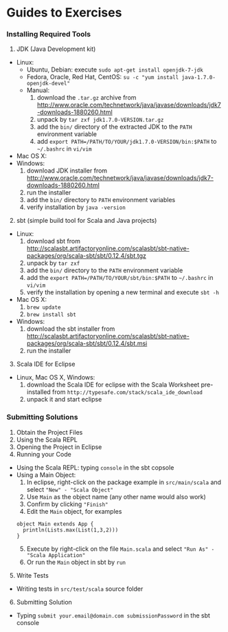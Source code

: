 Guides to Exercises
==================

### Installing Required Tools

1. JDK (Java Development kit)
  * Linux:
    * Ubuntu, Debian: execute `sudo apt-get install openjdk-7-jdk`
    * Fedora, Oracle, Red Hat, CentOS: `su -c "yum install java-1.7.0-openjdk-devel"`
    * Manual:
      1. download the `.tar.gz` archive from http://www.oracle.com/technetwork/java/javase/downloads/jdk7-downloads-1880260.html
      2. unpack by `tar zxf jdk1.7.0-VERSION.tar.gz`
      3. add the `bin/` directory of the extracted JDK to the `PATH` environment variable
      4. add `export PATH=/PATH/TO/YOUR/jdk1.7.0-VERSION/bin:$PATH` to `~/.bashrc` in `vi/vim`
  * Mac OS X: 
  * Windows:
    1. download JDK installer from http://www.oracle.com/technetwork/java/javase/downloads/jdk7-downloads-1880260.html
    2. run the installer
    3. add the `bin/` directory to `PATH` environment variables
    4. verify installation by `java -version`
2. sbt (simple build tool for Scala and Java projects)
  * Linux:
    1. download sbt from http://scalasbt.artifactoryonline.com/scalasbt/sbt-native-packages/org/scala-sbt/sbt/0.12.4/sbt.tgz
    2. unpack by `tar zxf `
    3. add the `bin/` directory to the `PATH` environment variable
    4. add the `export PATH=/PATH/TO/YOUR/sbt/bin:$PATH` to `~/.bashrc` in `vi/vim`
    5. verify the installation by opening a new terminal and execute `sbt -h`
  * Mac OS X:
    1. `brew update`
    2. `brew install sbt`
  * Windows:
    1. download the sbt installer from http://scalasbt.artifactoryonline.com/scalasbt/sbt-native-packages/org/scala-sbt/sbt/0.12.4/sbt.msi
    2. run the installer
3. Scala IDE for Eclipse
  * Linux, Mac OS X, Windows: 
    1. download the Scala IDE for eclipse with the Scala Worksheet pre-installed from `http://typesafe.com/stack/scala_ide_download`
    2. unpack it and start eclipse

### Submitting Solutions

1. Obtain the Project Files
2. Using the Scala REPL
3. Opening the Project in Eclipse
4. Running your Code
  * Using the Scala REPL: typing `console` in the sbt copsole
  * Using a Main Object:
    1. In eclipse, right-click on the package example in `src/main/scala` and select `"New" - "Scala Object"`
    2. Use `Main` as the object name (any other name would also work)
    3. Confirm by clicking `"Finish"`
    4. Edit the `Main` object, for examples
      ```
      object Main extends App {
        println(Lists.max(List(1,3,2)))
      }
      ```
    5. Execute by right-click on the file `Main.scala` and select `"Run As" - "Scala Application"`
    6. Or run the `Main` object in sbt by `run`
5. Write Tests
  * Writing tests in `src/test/scala` source folder
6. Submitting Solution
  * Typing `submit your.email@domain.com submissionPassword` in the sbt console
